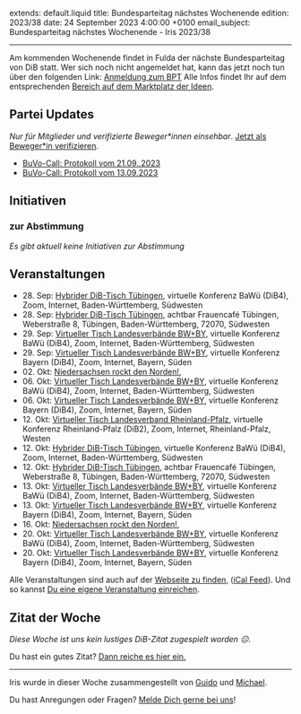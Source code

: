 
extends: default.liquid
title: Bundesparteitag nächstes Wochenende
edition: 2023/38
date: 24 September 2023 4:00:00 +0100
email_subject: Bundesparteitag nächstes Wochenende - Iris 2023/38

---
Am kommenden Wochenende findet in Fulda der nächste Bundesparteitag von DiB statt. Wer sich noch nicht angemeldet hat, kann das jetzt noch tun über den folgenden Link: [Anmeldung zum BPT](https://umfragen.dib.de/index.php/266363)
Alle Infos findet Ihr auf dem entsprechenden [Bereich auf dem Marktplatz der Ideen](https://marktplatz.dib.de/c/10bpt/247).

## Partei Updates

_Nur für Mitglieder und verifizierte Beweger\*innen einsehbar_. [Jetzt als Beweger\*in verifizieren](https://dib.de/bewegerin-werden/).

 - [BuVo-Call: Protokoll vom 21.09..2023](https://marktplatz.dib.de/t/buvo-call-protokoll-vom-21-09-2023/40114)
 - [BuVo-Call: Protokoll vom 13.09.2023](https://marktplatz.dib.de/t/buvo-call-protokoll-vom-13-09-2023/40112)

## Initiativen

### zur Abstimmung
_Es gibt aktuell keine Initiativen zur Abstimmung_

## Veranstaltungen

 - 28.&nbsp;Sep: [Hybrider DiB-Tisch Tübingen](https://dib.de/events/virtueller-tisch-tuebingen-2023-09-28/), virtuelle Konferenz BaWü (DiB4), Zoom, Internet, Baden-Württemberg, Südwesten
 - 28.&nbsp;Sep: [Hybrider DiB-Tisch Tübingen](https://dib.de/events/hybrider-dib-tisch-tuebingen-2023-09-28/), achtbar Frauencafé Tübingen, Weberstraße 8, Tübingen, Baden-Württemberg, 72070, Südwesten
 - 29.&nbsp;Sep: [Virtueller Tisch Landesverbände BW+BY](https://dib.de/events/virtueller-tisch-landesverbaende-bwby-3-2023-09-29/), virtuelle Konferenz BaWü (DiB4), Zoom, Internet, Baden-Württemberg, Südwesten
 - 29.&nbsp;Sep: [Virtueller Tisch Landesverbände BW+BY](https://dib.de/events/virtueller-tisch-landesverbaende-bwby-2-2023-09-29/), virtuelle Konferenz Bayern (DiB4), Zoom, Internet, Bayern, Süden
 - 02.&nbsp;Okt: [Niedersachsen rockt den Norden!](https://dib.de/events/niedersachsen-call-2023-10-02/), 
 - 06.&nbsp;Okt: [Virtueller Tisch Landesverbände BW+BY](https://dib.de/events/virtueller-tisch-landesverbaende-bwby-3-2023-10-06/), virtuelle Konferenz BaWü (DiB4), Zoom, Internet, Baden-Württemberg, Südwesten
 - 06.&nbsp;Okt: [Virtueller Tisch Landesverbände BW+BY](https://dib.de/events/virtueller-tisch-landesverbaende-bwby-2-2023-10-06/), virtuelle Konferenz Bayern (DiB4), Zoom, Internet, Bayern, Süden
 - 12.&nbsp;Okt: [Virtueller Tisch Landesverband Rheinland-Pfalz](https://dib.de/events/virtueller-tisch-landesverband-rheinland-pfalz-2023-10-12/), virtuelle Konferenz Rheinland-Pfalz (DiB2), Zoom, Internet, Rheinland-Pfalz, Westen
 - 12.&nbsp;Okt: [Hybrider DiB-Tisch Tübingen](https://dib.de/events/virtueller-tisch-tuebingen-2023-10-12/), virtuelle Konferenz BaWü (DiB4), Zoom, Internet, Baden-Württemberg, Südwesten
 - 12.&nbsp;Okt: [Hybrider DiB-Tisch Tübingen](https://dib.de/events/hybrider-dib-tisch-tuebingen-2023-10-12/), achtbar Frauencafé Tübingen, Weberstraße 8, Tübingen, Baden-Württemberg, 72070, Südwesten
 - 13.&nbsp;Okt: [Virtueller Tisch Landesverbände BW+BY](https://dib.de/events/virtueller-tisch-landesverbaende-bwby-3-2023-10-13/), virtuelle Konferenz BaWü (DiB4), Zoom, Internet, Baden-Württemberg, Südwesten
 - 13.&nbsp;Okt: [Virtueller Tisch Landesverbände BW+BY](https://dib.de/events/virtueller-tisch-landesverbaende-bwby-2-2023-10-13/), virtuelle Konferenz Bayern (DiB4), Zoom, Internet, Bayern, Süden
 - 16.&nbsp;Okt: [Niedersachsen rockt den Norden!](https://dib.de/events/niedersachsen-call-2023-10-16/), 
 - 20.&nbsp;Okt: [Virtueller Tisch Landesverbände BW+BY](https://dib.de/events/virtueller-tisch-landesverbaende-bwby-3-2023-10-20/), virtuelle Konferenz BaWü (DiB4), Zoom, Internet, Baden-Württemberg, Südwesten
 - 20.&nbsp;Okt: [Virtueller Tisch Landesverbände BW+BY](https://dib.de/events/virtueller-tisch-landesverbaende-bwby-2-2023-10-20/), virtuelle Konferenz Bayern (DiB4), Zoom, Internet, Bayern, Süden


Alle Veranstaltungen sind auch auf der [Webseite zu finden](https://dib.de/veranstaltungen/), ([iCal Feed](https://dib.de/?ical=1)). Und so kannst [Du eine eigene Veranstaltung einreichen](https://marktplatz.dib.de/t/eine-veranstaltung-auf-der-webseite-einreichen/21379).


## Zitat der Woche
_Diese Woche ist uns kein lustiges DiB-Zitat zugespielt worden ☹._

Du hast ein gutes Zitat? [Dann reiche es hier ein.](https://marktplatz.dib.de/t/fortsetzung-lustige-dib-zitate/24431)


---

Iris wurde in dieser Woche zusammengestellt von [Guido](https://marktplatz.dib.de/u/Guido/) und [Michael](https://marktplatz.dib.de/u/MichaelVoss/).

Du hast Anregungen oder Fragen? [Melde Dich gerne bei uns](https://marktplatz.dib.de/t/neu-iris-die-woechtliche-zusammenfasssung-zum-sonntagsbrunch/10990)!

